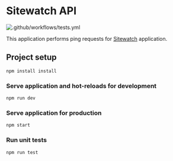 # Sitewatch API

![.github/workflows/tests.yml](https://github.com/maxmaccari/sitewatch-api/workflows/.github/workflows/tests.yml/badge.svg)

This application performs ping requests for [Sitewatch](https://github.com/maxmaccari/sitewatch) application.

## Project setup

```
npm install install
```

### Serve application and hot-reloads for development

```
npm run dev
```

### Serve application for production

```
npm start
```

### Run unit tests

```
npm run test
```
